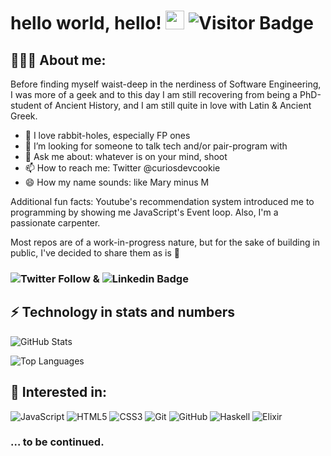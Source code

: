 # hello world, hello! <img src='https://raw.githubusercontent.com/curiosdevcookie/portfolio-v1.4.1/main/wave.gif' width='30px'/>  ![Visitor Badge](https://visitor-badge.laobi.icu/badge?page_id=curiosdevcookie.visitor-badge) 
## 👩🏻‍💻 About me:

Before finding myself waist-deep in the nerdiness of Software Engineering, I was more of a geek and to this day I am still recovering from being a PhD-student of Ancient History, and I am still quite in love with Latin & Ancient Greek.

- 🐇 I love rabbit-holes, especially FP ones
- 🧱 I’m looking for someone to talk tech and/or pair-program with
- 💬 Ask me about: whatever is on your mind, shoot
- 📫 How to reach me: Twitter @curiosdevcookie
- 😄 How my name sounds: like Mary minus M

Additional fun facts: Youtube's recommendation system introduced me to programming by showing me JavaScript's Event loop. Also, I'm a passionate carpenter.

Most repos are of a work-in-progress nature, but for the sake of building in public, I've decided to share them as is 🦖

### ![Twitter Follow](https://img.shields.io/twitter/follow/curiosdevcookie?style=social) & ![Linkedin Badge](https://img.shields.io/badge/-ariadneengelbrecht-blue?style=flat-square&logo=Linkedin&logoColor=white&link=https://www.linkedin.com/in/ariadne-engelbrecht/)

## ⚡ Technology in stats and numbers

![GitHub Stats](https://github-readme-stats.vercel.app/api?username=curiosdevcookie&count_private=true)


![Top Languages](https://github-readme-stats.vercel.app/api/top-langs/?username=curiosdevcookie)

## 🤘 Interested in:

![JavaScript](https://img.shields.io/badge/-JavaScript-black?style=flat-square&logo=javascript)
![HTML5](https://img.shields.io/badge/-HTML5-E34F26?style=flat-square&logo=html5&logoColor=white)
![CSS3](https://img.shields.io/badge/-CSS3-1572B6?style=flat-square&logo=css3)
![Git](https://img.shields.io/badge/-Git-black?style=flat-square&logo=git)
![GitHub](https://img.shields.io/badge/-GitHub-181717?style=flat-square&logo=github)
![Haskell](https://img.shields.io/badge/Haskell-5e5086?style=flat-square&logo=haskell&logoColor=white)
![Elixir](https://img.shields.io/badge/elixir-%234B275F.svg?style=flat-square&logo=elixir&logoColor=white)
### … to be continued.

